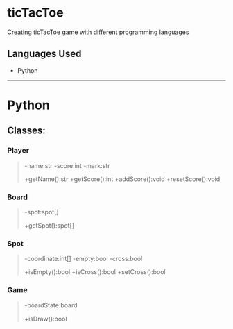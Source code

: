 # ticTacToe
Creating ticTacToe game with different programming languages

## Languages Used 
- Python


---
# **Python**
## Classes: 

### Player
> -name:str
> -score:int
> -mark:str
> 
> +getName():str
> +getScore():int
> +addScore():void
> +resetScore():void

### Board
> -spot:spot[]
>
> +getSpot():spot[]

### Spot
> -coordinate:int[]
> -empty:bool
> -cross:bool
>
> +isEmpty():bool
> +isCross():bool
> +setCross():bool

### Game 
> -boardState:board
> 
> +isDraw():bool

